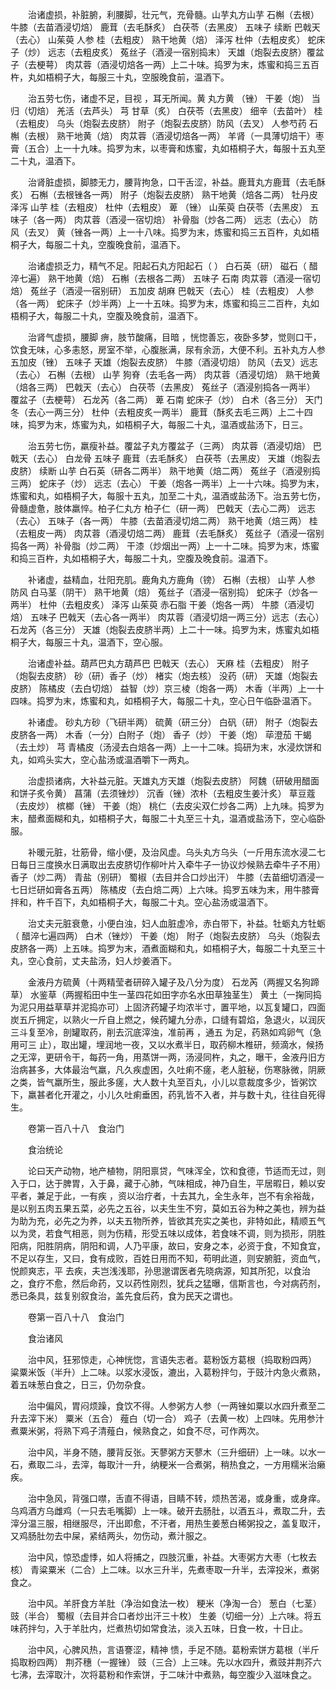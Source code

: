 <!-- { "loadSidebar": true } -->
　　治诸虚损，补脏腑，利腰脚，壮元气，充骨髓。山芋丸方山芋 石槲（去根） 牛膝（去苗酒浸切焙） 鹿茸（去毛酥炙） 白茯苓（去黑皮） 五味子 续断 巴戟天（去心） 山茱萸 人参 桂（去粗皮） 熟干地黄（焙） 泽泻 杜仲（去粗皮炙） 蛇床子（炒） 远志（去粗皮炙） 菟丝子（酒浸一宿别捣末） 天雄（炮裂去皮脐）覆盆子（去梗萼） 肉苁蓉（酒浸切焙各一两）上二十味。捣罗为末，炼蜜和捣三五百杵，丸如梧桐子大，每服三十丸，空服晚食前，温酒下。

　　治五劳七伤，诸虚不足，目视 ，耳无所闻。黄 丸方黄 （锉） 干姜（炮） 当归（切焙） 羌活（去芦头） 芎 甘草（炙） 白茯苓（去黑皮） 细辛（去苗叶） 桂（去粗皮） 乌头（炮裂去皮脐） 附子（炮裂去皮脐）防风（去叉） 人参芍药 石槲（去根） 熟干地黄（焙） 肉苁蓉（酒浸切焙各一两） 羊肾（一具薄切焙干）枣膏（五合）上一十九味。捣罗为末，以枣膏和炼蜜，丸如梧桐子大，每服十五丸至二十丸，温酒下。

　　治肾脏虚损，脚膝无力，腰背拘急，口干舌涩，补益。鹿茸丸方鹿茸（去毛酥炙） 石槲（去根锉各一两） 附子（炮裂去皮脐） 熟干地黄（焙各二两） 牡丹皮 泽泻 山芋 桂（去粗皮） 杜仲（去粗皮） 萆 （锉） 山茱萸 白茯苓（去黑皮） 五味子（各一两） 肉苁蓉（酒浸一宿切焙） 补骨脂（炒各二两） 远志（去心） 防风（去叉） 黄（锉各一两）上一十八味。捣罗为末，炼蜜和捣三五百杵，丸如梧桐子大，每服二十丸，空腹晚食前，温酒下。

　　治诸虚损乏力，精气不足。阳起石丸方阳起石（ ） 白石英（研） 磁石（ 醋淬七遍） 熟干地黄（焙） 石槲（去根各二两） 五味子 石南 肉苁蓉（酒浸一宿切焙） 菟丝子（酒浸一宿别研） 五加皮 胡麻 巴戟天（去心） 桂（去粗皮） 人参（各一两） 蛇床子（炒半两）上一十五味。捣罗为末，炼蜜和捣三二百杵，丸如梧桐子大，每服二十丸，空腹及晚食前，温酒下。

　　治肾气虚损，腰脚 痹，肢节酸痛，目暗 ，恍惚善忘，夜卧多梦，觉则口干，饮食无味，心多恚怒，房室不举，心腹胀满，尿有余沥，大便不利。五补丸方人参 五加皮（锉） 五味子 天雄（炮裂去皮脐） 牛膝（酒浸切焙） 防风（去叉）远志（去心） 石槲（去根） 山芋 狗脊（去毛各一两） 肉苁蓉（酒浸切焙） 熟干地黄（焙各三两） 巴戟天（去心） 白茯苓（去黑皮） 菟丝子（酒浸别捣各一两半） 覆盆子（去梗萼） 石龙芮（各二两） 萆 石南 蛇床子（炒） 白术（各三分） 天门冬（去心一两三分） 杜仲（去粗皮炙一两半） 鹿茸（酥炙去毛三两）上二十四味，捣罗为末，炼蜜为丸，如梧桐子大，每服二十丸，温酒或盐汤下，日三。

　　治五劳七伤，羸瘦补益。覆盆子丸方覆盆子（三两） 肉苁蓉（酒浸切焙） 巴戟天（去心） 白龙骨 五味子 鹿茸（去毛酥炙） 白茯苓（去黑皮） 天雄（炮裂去皮脐） 续断 山芋 白石英（研各二两半） 熟干地黄（焙二两） 菟丝子（酒浸别捣三两） 蛇床子（炒） 远志（去心） 干姜（炮各一两半）上一十六味。捣罗为末，炼蜜和丸，如梧桐子大，每服十五丸，加至二十丸，温酒或盐汤下。治五劳七伤，骨髓虚惫，肢体羸悴。柏子仁丸方 柏子仁（研一两） 巴戟天（去心二两） 远志（去心） 五味子（各一两） 牛膝（去苗酒浸切焙二两） 熟干地黄（焙三两） 桂（去粗皮一两） 肉苁蓉（酒浸切焙二两） 鹿茸（去毛酥炙） 菟丝子（酒浸一宿别捣各一两）补骨脂（炒二两） 干漆（炒烟出一两）上一十二味。捣罗为末，炼蜜和捣三百杵，丸如梧桐子大，每服二十丸，空腹及晚食前。温酒下。

　　补诸虚，益精血，壮阳充肌。鹿角丸方鹿角（镑） 石槲（去根） 山芋 人参 防风 白马茎（阴干） 熟干地黄（焙） 菟丝子（酒浸一宿别捣） 蛇床子（炒各一两半） 杜仲（去粗皮炙） 泽泻 山茱萸 赤石脂 干姜（炮各一两） 牛膝（酒浸切焙） 五味子 巴戟天（去心各一两半） 肉苁蓉（酒浸切焙一两三分）远志（去心） 石龙芮（各三分） 天雄（炮裂去皮脐半两）上二十一味。捣罗为末，炼蜜丸如梧桐子大，每服三十丸，温酒下，空心服。

　　治诸虚补益。葫芦巴丸方葫芦巴 巴戟天（去心） 天麻 桂（去粗皮） 附子（炮裂去皮脐） 砂（研）香子（炒） 楮实（炮去核） 没药（研） 天雄（炮裂去皮脐） 陈橘皮（去白切焙） 益智（炒）京三棱（炮各一两） 木香（半两）上一十四味。捣罗为末，炼蜜和丸，如梧桐子大，每服二十丸，空心日午临卧温酒下。

　　补诸虚。 砂丸方砂（飞研半两） 硫黄（研三分） 白矾（研） 附子（炮裂去皮脐各一两） 木香（一分）白附子（炮） 香子（炒） 干姜（炮） 荜澄茄 干蝎（去土炒） 芎 青橘皮（汤浸去白焙各一两）上一十二味。捣研为末，水浸炊饼和丸，如鸡头实大，空心盐汤或温酒嚼下一两丸。

　　治虚损诸病，大补益元脏。天雄丸方天雄（炮裂去皮脐） 阿魏（研破用醋面和饼子炙令黄） 菖蒲（去须锉炒） 沉香（锉）浓朴（去粗皮生姜汁炙） 草豆蔻（去皮炒） 槟榔（锉） 干姜（炮） 桃仁（去皮尖双仁炒各二两）上九味。捣罗为末，醋煮面糊和丸，如梧桐子大，每服二十丸至三十丸，温酒或盐汤下，空心临卧服。

　　补暖元脏，壮筋骨，缩小便，及治风虚。乌头丸方乌头（一斤用东流水浸二七日每日三度换水日满取出去皮脐切作柳叶片入牵牛子一协议炒候熟去牵牛子不用） 香子（炒二两） 青盐（别研） 蜀椒（去目并合口炒出汗） 牛膝（去苗细切酒浸一七日烂研如膏各五两） 陈橘皮（去白焙二两）上六味。捣罗五味为末，用牛膝膏拌和，杵千百下，丸如梧桐子大，每服二十丸。空心盐汤或温酒下。

　　治丈夫元脏衰惫，小便白浊，妇人血脏虚冷，赤白带下，补益。牡蛎丸方牡蛎（ 醋淬七遍四两） 白术（锉炒） 干姜（炮） 附子（炮裂去皮脐） 乌头（炮裂去皮脐各一两）上五味。捣罗为末，酒煮面糊和丸，如梧桐子大，每服二十丸至三十丸，空心食前，丈夫盐汤，妇人炒姜酒下。

　　金液丹方硫黄（十两精莹者研碎入罐子及八分为度） 石龙芮（两握又名狗蹄草） 水鉴草（两握稻田中生一茎四花如田字亦名水田草独茎生） 黄土（一掬同捣为泥只用益草草并泥捣亦可）上固济药罐子均浓半寸，置平地，以瓦复罐口，四面炭五斤拥定，以熟火一斤自上燃之，候药罐九分赤，口缝有碧焰，急退火，以润灰三斗复至冷，剖罐取药，削去沉底滓浊，准前再 ，通五 为足，药熟如鸡卵气（急用可三 止），取出罐，埋润地一夜，又以水煮半日，取药柳木椎研，频滴水，候扬之无滓，更研令干，每药一角，用蒸饼一两，汤浸同杵，丸之，曝干，金液丹旧方治病甚多，大体最治气羸，凡久疾虚困，久吐痢不瘥，老人脏秘，伤寒脉微，阴厥之类，皆气羸所生，服此多瘥，大人数十丸至百丸，小儿以意裁度多少，皆粥饮下，羸甚者化开灌之，小儿久吐痢垂困，药乳皆不入者，并与数十丸，往往自死得生。

　　卷第一百八十八　食治门

　　食治统论

　　论曰天产动物，地产植物，阴阳禀贷，气味浑全，饮和食德，节适而无过，则入于口，达于脾胃，入于鼻，藏于心肺，气味相成，神乃自生，平居暇日，赖以安平者，兼足于此，一有疾 ，资以治疗者，十去其九，全生永年，岂不有余裕哉，是以别五肉五果五菜，必先之五谷，以夫生生不穷，莫如五谷为种之美也，辨为益为助为充，必先之为养，以夫五物所养，皆欲其充实之美也，非特如此，精顺五气以为灵，若食气相恶，则为伤精，形受五味以成体，若食味不调，则为损形，阴胜阳病，阳胜阴病，阴阳和调，人乃平康，故曰，安身之本，必资于食，不知食宜，不足以存生，又曰，食有成败，百姓日用而不知，苟明此道，则安腑脏，资血气，悦颜爽志，平 去疾，夫岂浅浅耶，孙思邈谓医者先晓病源，知其所犯，以食治之，食疗不愈，然后命药，又以药性刚烈，犹兵之猛曝，信斯言也，今对病药剂，悉已条具，兹复别叙食治，盖先食后药，食为民天之谓也。

　　卷第一百八十八　食治门

　　食治诸风

　　治中风，狂邪惊走，心神恍惚，言语失志者。葛粉饭方葛根（捣取粉四两） 粱粟米饭（半升）上二味。以浆水浸饭，漉出，入葛粉拌匀，于豉汁内急火煮熟，着五味葱白食之，日三，仍勿杂食。

　　治中偏风，胃闷烦躁，食饮不得。人参粥方人参（一两锉如粟以水四升煮至二升去滓下米） 粟米（五合） 薤白（切一合） 鸡子（去黄一枚）上四味。先用参汁煮粟米粥，将熟下鸡子清薤白，候熟食之，如食不尽，可作两次。

　　治中风，半身不随，腰背反张。天蓼粥方天蓼木（三升细研）上一味。以水一石，煮取二斗，去滓，每取汁一升，纳粳米一合煮粥，稍热食之，一方用糯米治癞疾。

　　治中急风，背强口噤，舌直不得语，目睛不转，烦热苦渴，或身重，或身痒。乌鸡酒方乌雌鸡（一只去毛嘴脚）上一味。破开去肠肚，以酒五斗，煮取二升，去滓分温三服，相继服尽，汗出即愈，不汗者，用热生姜葱白稀粥投之，盖复取汗，又鸡肠肚勿去中屎，紧结两头，勿伤动，煮汁服之。

　　治中风，惊恐虚悸，如人将捕之，四肢沉重，补益。大枣粥方大枣（七枚去核） 青粱粟米（二合）上二味。以水三升半，先煮枣取一升半，去滓投米，煮粥食之。

　　治中风。羊肝食方羊肚（净治如食法一枚） 粳米（净淘一合） 葱白（七茎） 豉（半合） 蜀椒（去目并合口者炒出汗三十枚） 生姜（切细一分）上六味。将五味药拌匀，入于羊肚内，烂煮热切如常食法，淡入五味，日食一枚，十日止。

　　治中风，心脾风热，言语謇涩，精神 愦，手足不随。葛粉索饼方葛根（半斤捣取粉四两） 荆芥穗（一握锉） 豉（三合）上三味。先以水四升，煮豉并荆芥六七沸，去滓取汁，次将葛粉和作索饼，于二味汁中煮熟，每空腹少入滋味食之。

